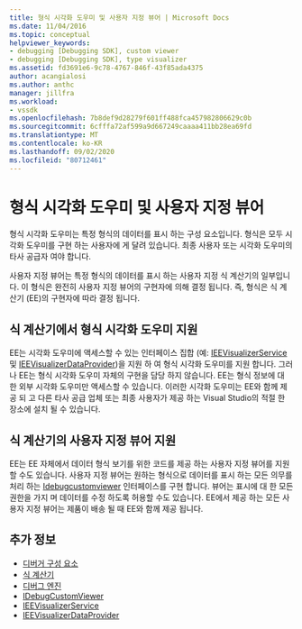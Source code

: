 ```yaml
---
title: 형식 시각화 도우미 및 사용자 지정 뷰어 | Microsoft Docs
ms.date: 11/04/2016
ms.topic: conceptual
helpviewer_keywords:
- debugging [Debugging SDK], custom viewer
- debugging [Debugging SDK], type visualizer
ms.assetid: fd3691e6-9c78-4767-846f-43f85ada4375
author: acangialosi
ms.author: anthc
manager: jillfra
ms.workload:
- vssdk
ms.openlocfilehash: 7b8def9d28279f601ff488fca457982806629c0b
ms.sourcegitcommit: 6cfffa72af599a9d667249caaaa411bb28ea69fd
ms.translationtype: MT
ms.contentlocale: ko-KR
ms.lasthandoff: 09/02/2020
ms.locfileid: "80712461"
---
```

# <a name="type-visualizer-and-custom-viewer"></a>형식 시각화 도우미 및 사용자 지정 뷰어
형식 시각화 도우미는 특정 형식의 데이터를 표시 하는 구성 요소입니다. 형식은 모두 시각화 도우미를 구현 하는 사용자에 게 달려 있습니다. 최종 사용자 또는 시각화 도우미의 타사 공급자 여야 합니다.

 사용자 지정 뷰어는 특정 형식의 데이터를 표시 하는 사용자 지정 식 계산기의 일부입니다. 이 형식은 완전히 사용자 지정 뷰어의 구현자에 의해 결정 됩니다. 즉, 형식은 식 계산기 (EE)의 구현자에 따라 결정 됩니다.

## <a name="support-for-type-visualizers-in-an-expression-evaluator"></a>식 계산기에서 형식 시각화 도우미 지원
 EE는 시각화 도우미에 액세스할 수 있는 인터페이스 집합 (예: [IEEVisualizerService](../../extensibility/debugger/reference/ieevisualizerservice.md) 및 [IEEVisualizerDataProvider](../../extensibility/debugger/reference/ieevisualizerdataprovider.md))을 지원 하 여 형식 시각화 도우미를 지원 합니다. 그러나 EE는 형식 시각화 도우미 자체의 구현을 담당 하지 않습니다. EE는 형식 정보에 대 한 외부 시각화 도우미만 액세스할 수 있습니다. 이러한 시각화 도우미는 EE와 함께 제공 되 고 다른 타사 공급 업체 또는 최종 사용자가 제공 하는 Visual Studio의 적절 한 장소에 설치 될 수 있습니다.

## <a name="support-for-custom-viewers-in-an-expression-evaluator"></a>식 계산기의 사용자 지정 뷰어 지원
 EE는 EE 자체에서 데이터 형식 보기를 위한 코드를 제공 하는 사용자 지정 뷰어를 지원할 수도 있습니다. 사용자 지정 뷰어는 원하는 형식으로 데이터를 표시 하는 모든 의무를 처리 하는 [Idebugcustomviewer](../../extensibility/debugger/reference/idebugcustomviewer.md) 인터페이스를 구현 합니다. 뷰어는 표시에 대 한 모든 권한을 가지 며 데이터를 수정 하도록 허용할 수도 있습니다. EE에서 제공 하는 모든 사용자 지정 뷰어는 제품이 배송 될 때 EE와 함께 제공 됩니다.

## <a name="see-also"></a>추가 정보
- [디버거 구성 요소](../../extensibility/debugger/debugger-components.md)
- [식 계산기](../../extensibility/debugger/expression-evaluator.md)
- [디버그 엔진](../../extensibility/debugger/debug-engine.md)
- [IDebugCustomViewer](../../extensibility/debugger/reference/idebugcustomviewer.md)
- [IEEVisualizerService](../../extensibility/debugger/reference/ieevisualizerservice.md)
- [IEEVisualizerDataProvider](../../extensibility/debugger/reference/ieevisualizerdataprovider.md)
